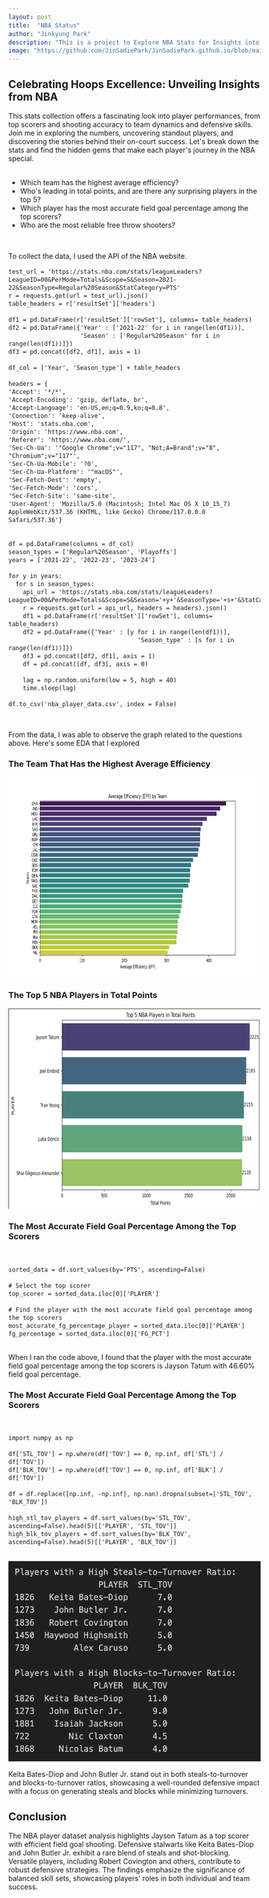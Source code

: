 ```yaml
---
layout: post
title:  "NBA Status"
author: "Jinkyung Park"
description: "This is a project to Explore NBA Stats for Insights into Player Performances."
image: "https://github.com/JinSadiePark/JinSadiePark.github.io/blob/main/assets/images/basketball_image%20Medium.png?raw=true"
---
```


## Celebrating Hoops Excellence: Unveiling Insights from NBA
This stats collection offers a fascinating look into player performances, from top scorers and shooting accuracy to team dynamics and defensive skills. Join me in exploring the numbers, uncovering standout players, and discovering the stories behind their on-court success. Let's break down the stats and find the hidden gems that make each player's journey in the NBA special.
<br></br>

* Which team has the highest average efficiency?<br>
* Who's leading in total points, and are there any surprising players in the top 5?<br>
* Which player has the most accurate field goal percentage among the top scorers?<br>
* Who are the most reliable free throw shooters?

<br>

To collect the data, I used the API of the NBA website.

    test_url = 'https://stats.nba.com/stats/leagueLeaders?LeagueID=00&PerMode=Totals&Scope=S&Season=2021-22&SeasonType=Regular%20Season&StatCategory=PTS'
    r = requests.get(url = test_url).json()
    table_headers = r['resultSet']['headers']
                
    df1 = pd.DataFrame(r['resultSet']['rowSet'], columns= table_headers)
    df2 = pd.DataFrame({'Year' : ['2021-22' for i in range(len(df1))],
                        'Season' : ['Regular%20Season' for i in range(len(df1))]})
    df3 = pd.concat([df2, df1], axis = 1)

    df_col = ['Year', 'Season_type'] + table_headers

    headers = {
    'Accept': '*/*',
    'Accept-Encoding': 'gzip, deflate, br',
    'Accept-Language': 'en-US,en;q=0.9,ko;q=0.8',
    'Connection': 'keep-alive',
    'Host': 'stats.nba.com',
    'Origin': 'https://www.nba.com',
    'Referer': 'https://www.nba.com/',
    'Sec-Ch-Ua': '"Google Chrome";v="117", "Not;A=Brand";v="8", "Chromium";v="117"',
    'Sec-Ch-Ua-Mobile': '?0',
    'Sec-Ch-Ua-Platform': '"macOS"',
    'Sec-Fetch-Dest': 'empty',
    'Sec-Fetch-Mode': 'cors',
    'Sec-Fetch-Site': 'same-site',
    'User-Agent': 'Mozilla/5.0 (Macintosh; Intel Mac OS X 10_15_7) AppleWebKit/537.36 (KHTML, like Gecko) Chrome/117.0.0.0 Safari/537.36'}


    df = pd.DataFrame(columns = df_col)
    season_types = ['Regular%20Season', 'Playoffs']
    years = ['2021-22', '2022-23', '2023-24']

    for y in years:
      for s in season_types:
        api_url = 'https://stats.nba.com/stats/leagueLeaders?LeagueID=00&PerMode=Totals&Scope=S&Season='+y+'&SeasonType='+s+'&StatCategory=PTS'
        r = requests.get(url = api_url, headers = headers).json()
        df1 = pd.DataFrame(r['resultSet']['rowSet'], columns= table_headers)
        df2 = pd.DataFrame({'Year' : [y for i in range(len(df1))],
                                        'Season_type' : [s for i in range(len(df1))]})
        df3 = pd.concat([df2, df1], axis = 1)
        df = pd.concat([df, df3], axis = 0)

        lag = np.random.uniform(low = 5, high = 40)
        time.sleep(lag)

    df.to_csv('nba_player_data.csv', index = False)

                
<br>                

From the data, I was able to observe the graph related to the questions above.
Here's some EDA that I explored

### The Team That Has the Highest Average Efficiency

<img src="https://github.com/JinSadiePark/JinSadiePark.github.io/blob/main/assets/images/team_efficiency_plot.png?raw=true" alt="Resized Image" width="600" height="400">

<br>

### The Top 5 NBA Players in Total Points

<img src="https://github.com/JinSadiePark/JinSadiePark.github.io/blob/main/assets/images/Screenshot%202023-12-17%20at%206.02.13%20PM.png?raw=true" alt="Resized Image" width="600" height="400">
<br>

### The Most Accurate Field Goal Percentage Among the Top Scorers

<br>

    sorted_data = df.sort_values(by='PTS', ascending=False)

    # Select the top scorer
    top_scorer = sorted_data.iloc[0]['PLAYER']

    # Find the player with the most accurate field goal percentage among the top scorers
    most_accurate_fg_percentage_player = sorted_data.iloc[0]['PLAYER']
    fg_percentage = sorted_data.iloc[0]['FG_PCT']

<br>
When I ran the code above, I found that the player with the most accurate field goal percentage among the top scorers is Jayson Tatum with 46.60% field goal percentage.
<br>

### The Most Accurate Field Goal Percentage Among the Top Scorers

<br>

    import numpy as np

    df['STL_TOV'] = np.where(df['TOV'] == 0, np.inf, df['STL'] / df['TOV'])
    df['BLK_TOV'] = np.where(df['TOV'] == 0, np.inf, df['BLK'] / df['TOV'])

    df = df.replace([np.inf, -np.inf], np.nan).dropna(subset=['STL_TOV', 'BLK_TOV'])

    high_stl_tov_players = df.sort_values(by='STL_TOV', ascending=False).head(5)[['PLAYER', 'STL_TOV']]
    high_blk_tov_players = df.sort_values(by='BLK_TOV', ascending=False).head(5)[['PLAYER', 'BLK_TOV']]

<br>

<img src="https://github.com/JinSadiePark/JinSadiePark.github.io/blob/main/assets/images/Screenshot%202023-12-17%20at%206.52.10%20PM.png?raw=true" alt="Resized Image" width="600" height="400">

Keita Bates-Diop and John Butler Jr. stand out in both steals-to-turnover and blocks-to-turnover ratios, showcasing a well-rounded defensive impact with a focus on generating steals and blocks while minimizing turnovers.
<br>

## Conclusion

The NBA player dataset analysis highlights Jayson Tatum as a top scorer with efficient field goal shooting. Defensive stalwarts like Keita Bates-Diop and John Butler Jr. exhibit a rare blend of steals and shot-blocking. Versatile players, including Robert Covington and others, contribute to robust defensive strategies. The findings emphasize the significance of balanced skill sets, showcasing players' roles in both individual and team success.
